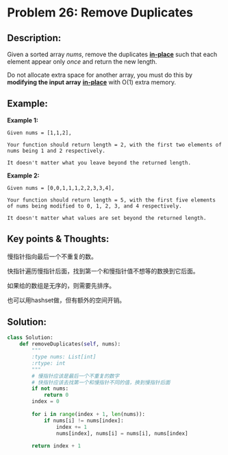 # Problem 26: Remove Duplicates

## Description:

Given a sorted array _nums_, remove the duplicates [**in-place**](https://en.wikipedia.org/wiki/In-place_algorithm) such that each element appear only _once_ and return the new length.

Do not allocate extra space for another array, you must do this by **modifying the input array** [**in-place**](https://en.wikipedia.org/wiki/In-place_algorithm) with O\(1\) extra memory.

## Example:

**Example 1:**

```text
Given nums = [1,1,2],

Your function should return length = 2, with the first two elements of nums being 1 and 2 respectively.

It doesn't matter what you leave beyond the returned length.
```

**Example 2:**

```text
Given nums = [0,0,1,1,1,2,2,3,3,4],

Your function should return length = 5, with the first five elements of nums being modified to 0, 1, 2, 3, and 4 respectively.

It doesn't matter what values are set beyond the returned length.
```

## Key points  & Thoughts:

慢指针指向最后一个不重复的数。

快指针遍历慢指针后面，找到第一个和慢指针值不想等的数换到它后面。

如果给的数组是无序的，则需要先排序。

也可以用hashset做，但有额外的空间开销。

## Solution:

```python
class Solution:
    def removeDuplicates(self, nums):
        """
        :type nums: List[int]
        :rtype: int
        """
        # 慢指针应该是最后一个不重复的数字
        # 快指针应该去找第一个和慢指针不同的值，换到慢指针后面
        if not nums:
            return 0
        index = 0
        
        for i in range(index + 1, len(nums)):
            if nums[i] != nums[index]:
                index += 1
                nums[index], nums[i] = nums[i], nums[index]
                
        return index + 1
```

